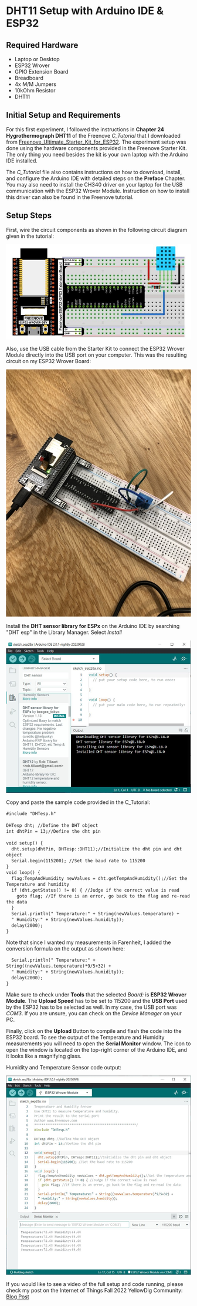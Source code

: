 # DHT11 Setup with Arduino IDE & ESP32 

## Required Hardware

- Laptop or Desktop
- ESP32 Wrover
- GPIO Extension Board
- Breadboard
- 4x M/M Jumpers
- 10kOhm Resistor 
- DHT11

## Initial Setup and Requirements

For this first experiment, I followed the instructions in **Chapter 24 Hygrothermograph DHT11** of the Freenove *C_Tutorial* that I downloaded from [Freenove_Ultimate_Starter_Kit_for_ESP32](https://github.com/Freenove/Freenove_Ultimate_Starter_Kit_for_ESP32). 
The experiment setup was done using the hardware components provided in the Freenove Starter Kit. The only thing you need besides the kit is your own laptop with the Arduino IDE installed. 

The *C_Tutorial* file also contains instructions on how to download, install, and configure the Arduino IDE with detailed steps on the **Preface** Chapter.
You may also need to install the CH340 driver on your laptop for the USB communication with the ESP32 Wrover Module. Instruction on how to install this driver can also be found in the Freenove tutorial.

## Setup Steps

First, wire the circuit components as shown in the following circuit diagram given in the tutorial:

![Circuit Diagram](https://github.com/HectorGBoissier/CSC8566_IOT_Fall2022/blob/Analog_Sensor_Tutorial/Analog_Sensor_Tutorial/images/1-Circuit%20Diagram.JPG)

Also, use the USB cable from the Starter Kit to connect the ESP32 Wrover Module directly into the USB port on your computer. 
This was the resulting circuit on my ESP32 Wrover Board:

![Circuit Picture](https://github.com/HectorGBoissier/CSC8566_IOT_Fall2022/blob/Analog_Sensor_Tutorial/Analog_Sensor_Tutorial/images/2-Circuit%20Diagram.jpg)

Install the **DHT sensor library for ESPx** on the Arduino IDE by searching "DHT esp" in the Library Manager. Select *Install*

![Library](https://github.com/HectorGBoissier/CSC8566_IOT_Fall2022/blob/Analog_Sensor_Tutorial/Analog_Sensor_Tutorial/images/0-Install%20library.JPG)

Copy and paste the sample code provided in the C_Tutorial: 

```
#include "DHTesp.h"
    
DHTesp dht; //Define the DHT object
int dhtPin = 13;//Define the dht pin
    
void setup() {
  dht.setup(dhtPin, DHTesp::DHT11);//Initialize the dht pin and dht object
  Serial.begin(115200); //Set the baud rate to 115200
}
void loop() {
  flag:TempAndHumidity newValues = dht.getTempAndHumidity();//Get the Temperature and humidity
  if (dht.getStatus() != 0) { //Judge if the correct value is read
    goto flag; //If there is an error, go back to the flag and re-read the data
  }
  Serial.println(" Temperature:" + String(newValues.temperature) +
  " Humidity:" + String(newValues.humidity));
  delay(2000);
}
```

Note that since I wanted my measurements in Farenheit, I added the conversion formula on the output as shown here: 

```
  Serial.println(" Temperature:" + String((newValues.temperature)*9/5+32) +
  " Humidity:" + String(newValues.humidity));
  delay(2000);
}
```

Make sure to check under **Tools** that the selected *Board:* is **ESP32 Wrover Module**. The **Upload Speed** has to be set to 115200 and the **USB Port** used by the ESP32 has to be selected as well. In my case, the USB port was *COM3*. If you are unsure, you can check on the *Device Manager* on your PC.

Finally, click on the **Upload** Button to compile and flash the code into the ESP32 board. To see the output of the Temperature and Humidity measurements you will need to open the **Serial Monitor** window. The icon to open the window is located on the top-right corner of the Arduino IDE, and it looks like a magnifying glass.

Humidity and Temperature Sensor code output:

![Serial Monitor](https://github.com/HectorGBoissier/CSC8566_IOT_Fall2022/blob/Analog_Sensor_Tutorial/Analog_Sensor_Tutorial/images/3-Arduino%20Running%20Output.JPG)

If you would like to see a video of the full setup and code running, please check my post on the Internet of Things Fall 2022 YellowDig Community: [Blog Post](https://computing-sciences.yellowdig.app/community/62e2eacc-366d-319c-a96d-cf1e0b1d27ef?postId=47424135932456466)